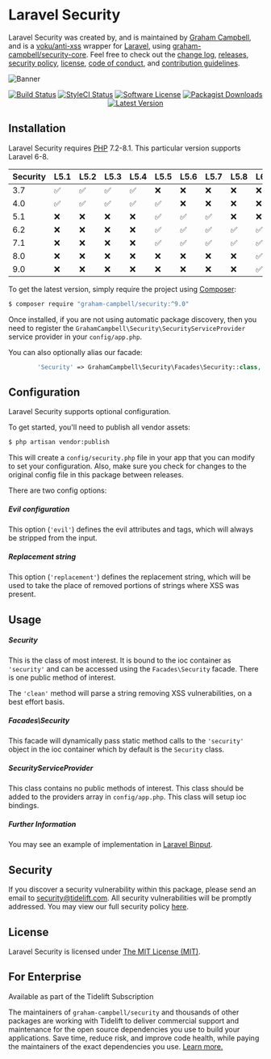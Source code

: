 Laravel Security
================

Laravel Security was created by, and is maintained by [Graham Campbell](https://github.com/GrahamCampbell), and is a [voku/anti-xss](https://github.com/voku/anti-xss) wrapper for [Laravel](http://laravel.com), using [graham-campbell/security-core](https://github.com/GrahamCampbell/Security-Core). Feel free to check out the [change log](CHANGELOG.md), [releases](https://github.com/GrahamCampbell/Laravel-Security/releases), [security policy](https://github.com/GrahamCampbell/Laravel-Security/security/policy), [license](LICENSE), [code of conduct](.github/CODE_OF_CONDUCT.md), and [contribution guidelines](.github/CONTRIBUTING.md).

![Banner](https://user-images.githubusercontent.com/2829600/71477506-68a5a600-27e2-11ea-8c23-84dc5b8e3915.png)

<p align="center">
<a href="https://github.com/GrahamCampbell/Laravel-Security/actions?query=workflow%3ATests"><img src="https://img.shields.io/github/workflow/status/GrahamCampbell/Laravel-Security/Tests?label=Tests&style=flat-square" alt="Build Status"></img></a>
<a href="https://github.styleci.io/repos/12090755"><img src="https://github.styleci.io/repos/12090755/shield" alt="StyleCI Status"></img></a>
<a href="LICENSE"><img src="https://img.shields.io/badge/license-MIT-brightgreen?style=flat-square" alt="Software License"></img></a>
<a href="https://packagist.org/packages/graham-campbell/security"><img src="https://img.shields.io/packagist/dt/graham-campbell/security?style=flat-square" alt="Packagist Downloads"></img></a>
<a href="https://github.com/GrahamCampbell/Laravel-Security/releases"><img src="https://img.shields.io/github/release/GrahamCampbell/Laravel-Security?style=flat-square" alt="Latest Version"></img></a>
</p>


## Installation

Laravel Security requires [PHP](https://php.net) 7.2-8.1. This particular version supports Laravel 6-8.

| Security | L5.1               | L5.2               | L5.3               | L5.4               | L5.5               | L5.6               | L5.7               | L5.8               | L6                 | L7                 | L8                 |
|----------|--------------------|--------------------|--------------------|--------------------|--------------------|--------------------|--------------------|--------------------|--------------------|--------------------|--------------------|
| 3.7      | :white_check_mark: | :white_check_mark: | :white_check_mark: | :white_check_mark: | :x:                | :x:                | :x:                | :x:                | :x:                | :x:                | :x:                |
| 4.0      | :white_check_mark: | :white_check_mark: | :white_check_mark: | :white_check_mark: | :white_check_mark: | :x:                | :x:                | :x:                | :x:                | :x:                | :x:                |
| 5.1      | :x:                | :x:                | :x:                | :x:                | :white_check_mark: | :white_check_mark: | :white_check_mark: | :x:                | :x:                | :x:                | :x:                |
| 6.2      | :x:                | :x:                | :x:                | :x:                | :white_check_mark: | :white_check_mark: | :white_check_mark: | :white_check_mark: | :white_check_mark: | :x:                | :x:                |
| 7.1      | :x:                | :x:                | :x:                | :x:                | :white_check_mark: | :white_check_mark: | :white_check_mark: | :white_check_mark: | :white_check_mark: | :white_check_mark: | :x:                |
| 8.0      | :x:                | :x:                | :x:                | :x:                | :x:                | :x:                | :x:                | :x:                | :white_check_mark: | :white_check_mark: | :x:                |
| 9.0      | :x:                | :x:                | :x:                | :x:                | :x:                | :x:                | :x:                | :x:                | :white_check_mark: | :white_check_mark: | :white_check_mark: |

To get the latest version, simply require the project using [Composer](https://getcomposer.org):

```bash
$ composer require "graham-campbell/security:^9.0"
```

Once installed, if you are not using automatic package discovery, then you need to register the `GrahamCampbell\Security\SecurityServiceProvider` service provider in your `config/app.php`.

You can also optionally alias our facade:

```php
        'Security' => GrahamCampbell\Security\Facades\Security::class,
```


## Configuration

Laravel Security supports optional configuration.

To get started, you'll need to publish all vendor assets:

```bash
$ php artisan vendor:publish
```

This will create a `config/security.php` file in your app that you can modify to set your configuration. Also, make sure you check for changes to the original config file in this package between releases.

There are two config options:

##### Evil configuration

This option (`'evil'`) defines the evil attributes and tags, which will always be stripped from the input.

##### Replacement string

This option (`'replacement'`) defines the replacement string, which will be used to take the place of removed portions of strings where XSS was present.


## Usage

##### Security

This is the class of most interest. It is bound to the ioc container as `'security'` and can be accessed using the `Facades\Security` facade. There is one public method of interest.

The `'clean'` method will parse a string removing XSS vulnerabilities, on a best effort basis.

##### Facades\Security

This facade will dynamically pass static method calls to the `'security'` object in the ioc container which by default is the `Security` class.

##### SecurityServiceProvider

This class contains no public methods of interest. This class should be added to the providers array in `config/app.php`. This class will setup ioc bindings.

##### Further Information

You may see an example of implementation in [Laravel Binput](https://github.com/GrahamCampbell/Laravel-Binput).


## Security

If you discover a security vulnerability within this package, please send an email to security@tidelift.com. All security vulnerabilities will be promptly addressed. You may view our full security policy [here](https://github.com/GrahamCampbell/Laravel-Security/security/policy).


## License

Laravel Security is licensed under [The MIT License (MIT)](LICENSE).


## For Enterprise

Available as part of the Tidelift Subscription

The maintainers of `graham-campbell/security` and thousands of other packages are working with Tidelift to deliver commercial support and maintenance for the open source dependencies you use to build your applications. Save time, reduce risk, and improve code health, while paying the maintainers of the exact dependencies you use. [Learn more.](https://tidelift.com/subscription/pkg/packagist-graham-campbell-security?utm_source=packagist-graham-campbell-security&utm_medium=referral&utm_campaign=enterprise&utm_term=repo)
